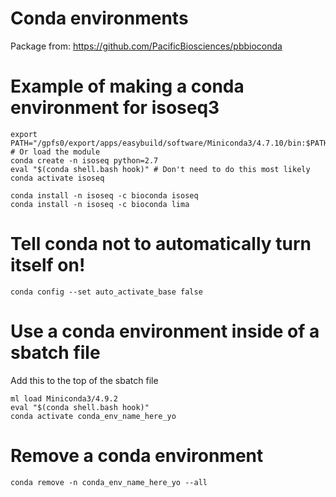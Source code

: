 # Conda environments

Package from: https://github.com/PacificBiosciences/pbbioconda

# Example of making a conda environment for isoseq3
```{bash}
export PATH="/gpfs0/export/apps/easybuild/software/Miniconda3/4.7.10/bin:$PATH"
# Or load the module
conda create -n isoseq python=2.7
eval "$(conda shell.bash hook)" # Don't need to do this most likely
conda activate isoseq

conda install -n isoseq -c bioconda isoseq
conda install -n isoseq -c bioconda lima
```

# Tell conda not to automatically turn itself on!
`conda config --set auto_activate_base false`

# Use a conda environment inside of a sbatch file
Add this to the top of the sbatch file

```{bash}
ml load Miniconda3/4.9.2
eval "$(conda shell.bash hook)"
conda activate conda_env_name_here_yo
```
# Remove a conda environment
`conda remove -n conda_env_name_here_yo --all`
